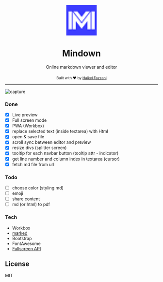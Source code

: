 <div align="center">
  <a href="https://github.com/haikelfazzani"><img src="logo.png" alt="mindown" width="100"></a>
  <br>
  <h1>Mindown</h1>
	<p> Online markdown viewer and editor</p>
  <sub>Built with ❤︎ by
  <a href="https://github.com/haikelfazzani">Haikel Fazzani</a>
	</sub>
</div>

---

![capture](https://i.ibb.co/8gFFN2J/Capture.png)

### Done
- [x] Live preview
- [x] Full screen mode
- [x] PWA (Workbox)
- [x] replace selected text (inside textarea) with Html
- [x] open & save file
- [x] scroll sync between editor and preview
- [x] resize divs (splitter screen)
- [x] tooltip for each navbar button (tooltip attr - indicator)
- [x] get line number and column index in textarea (cursor)
- [x] fetch md file from url

### Todo
- [ ] choose color (styling md)
- [ ] emoji
- [ ] share content
- [ ] md (or html) to pdf

### Tech
- Workbox
- [marked](https://github.com/markedjs/marked)
- Bootstrap
- FontAwesome
- [Fullscreen API](https://developer.mozilla.org/en-US/docs/Web/API/Fullscreen_API/Guide)

## License
MIT
